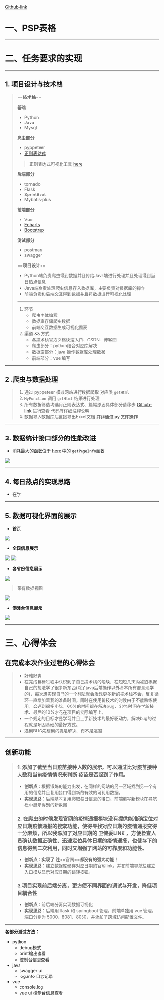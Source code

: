 [Github-link](https://github.com/Xuuxxi/032002538)
# 一、PSP表格

---

# 二、任务要求的实现

---

## 1. 项目设计与技术栈

> ==**技术栈**==
>
> **基础**
>
> * Python
> * Java
> * Mysql
>
> **爬虫部分**
>
> * pyppeteer
> * [正则表达式](https://www.cnblogs.com/Xuuxxi/p/16657960.html)
>
> > 正则表达式可视化工具 [here](https://regex101.com/)
>
> **后端部分**
>
> * tornado
> * Flask
> * SprintBoot
> * Mybatis-plus
>
> **前端部分**
>
> * Vue
> * [Echarts](https://echarts.apache.org/examples/zh/index.html)
> * [Bootstrap](https://v5.bootcss.com/docs/components/accordion/)
>
> **测试部分**
>
> * postman
> * swagger
>
> ==**项目设计**==
>
> * Python端负责爬虫得到数据并且传给Java端进行处理并且处理得到当日热点信息
> * Java端负责处理爬虫信息存入数据库，主要负责对数据库的操作
> * 前端负责和后端交互得到数据并且将数据进行可视化处理
>
> ---
>
> 1. 环节
>    * 爬虫主体编写
>    * 数据库存储爬虫数据
>    * 前端交互数据生成可视化图表
> 2. 渠道 && 方式
>    * 各技术栈官方文档快速入门、CSDN、博客园
>    * 爬虫部分：python结合对应库解决
>    * 数据库部分：java 操作数据库处理数据
>    * 前端部分：vue 编写

---

## 2 .爬虫与数据处理

> 1. 通过 pyppeteer 模拟网站进行数据爬取 对应类 `getHtml`
> 2. `MyFunction` 调用 `getHtml` 结果进行处理
> 3. 所有数据筛选均选用正则表达式、篇幅原因具体部分请移步 [Github-link](https://github.com/Xuuxxi/032002538/tree/master/backend) 进行查看 代码有仔细注释说明
> 4. 数据导入数据库后直接导出Excel文档 **并非通过 py 文件操作**

---

## 3. 数据统计接口部分的性能改进 

* 消耗最大的函数位于 [here](https://github.com/Xuuxxi/032002538/blob/master/backend/MyFunction.py) 中的 `getPageInfo`函数

![](https://img2022.cnblogs.com/blog/2288420/202209/2288420-20220912185927208-1376639041.png)


---

## 4. 每日热点的实现思路

* 在学

---

## 5. 数据可视化界面的展示

* **首页**

![](https://img2022.cnblogs.com/blog/2288420/202209/2288420-20220912185654314-843324108.png)


* **全国信息展示**

![](https://img2022.cnblogs.com/blog/2288420/202209/2288420-20220912185726938-1104141467.png)
![](https://img2022.cnblogs.com/blog/2288420/202209/2288420-20220912185729266-734195154.png)


* **各省份信息展示**

![](https://img2022.cnblogs.com/blog/2288420/202209/2288420-20220912185752741-1541567860.png)


> 带有数据视图

![](https://img2022.cnblogs.com/blog/2288420/202209/2288420-20220912185808106-1419266113.png)


* **港澳台信息展示**

![](https://img2022.cnblogs.com/blog/2288420/202209/2288420-20220912185823563-115453165.png)


---

# 三、**心得体会**

## 在完成本次作业过程的心得体会

>* 好难好爽
>* 在完成目标过程中认识到了自己技术栈的短缺，在短短几天内被迫根据自己的想法学了很多新东西(除了java后端操作以外基本所有都是现学的)，每次想实现自己的一个想法就会发现更多新的技术栈不会，反复循环一直增加着我的准备时间。同时在使用新技术的时候由于不能熟练使用，会遇到很多小坑，60%的时间都在解决bug、30%时间在学新技术、最后的10%才花在项目的实际编写上。
>* 一个规定的目标才是学习并且上手新技术的最好驱动力，解决bug的过程就是巩固基础的最好方式。
>* 遇到BUG先想到的要是解决、而不是逃避

---

## 创新功能

>### 1. 添加了截至当日疫苗接种人数的展示，可以通过比对疫苗接种人数和当前疫情情况来判断 **疫苗是否起到了作用**。
>
> * **创新点**：根据锻炼的能力出发，在同样的网站的另一区域找到另一个有用的信息并且复用接口得到新的有效的可利用数据。
> * **实现思路**：后端基本复用爬取每日信息的接口、前端编写新模块在导航栏中展示得到的新数据
>
>### 2. 在爬虫的时候发现官网的疫情通报模块没有提供能准确定位对应日期疫情通报的搜索功能，使得寻找对应日期的疫情通报变得十分麻烦，所以我添加了对应日期的 **卫健委LINK** ，方便检查人员确认数据正确性、迅速定位具体日期的疫情通报，也使存下的信息得到二次利用，同时又增强了网站的可靠度和功能性。
>
> * **创新点**：**实现了** **连**==官网==**都没有的强大功能！**
> * **实现思路**：建立数据库储存对应日期的官网link，并在前端导航栏建立入口模块显示对应日期的跳转按钮。
>
>### 3.项目实现前后端分离，更方便不同界面的调试与开发，降低项目耦合性
>
>* **创新点**：前后端分离实现数据可视化
>* **实现思路**：后端用 flask 和 springboot 管理，前端单独用 vue 管理，端口分别为 5000、8081、8080，并添加了跨域访问配置文件。

---

**各部分测试方法：**

* python
  * debug模式
  * print输出查看
  * 控制台信息查看
* java
  * swagger ui
  * log.info 日志记录
* vue
  * console.log
  * vue ui 控制台信息查看